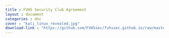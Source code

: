 ```yaml
---
title : FVHS Security Club Agreement
layout : document
categories : doc
cover : "kali_linux_revealed.jpg"
download-link : "https://github.com/FVHSsec/fvhssec.github.io/raw/master/libraries/shares/documents/Fountain%20Valley%20High%20School%20Cyber%20Security%20Club%20Agreement.pdf"
---
```

